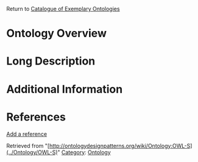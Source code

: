 Return to [Catalogue of Exemplary Ontologies](../Ontology/Main "Ontology:Main")



#  Ontology Overview


#  Long Description


#  Additional Information


  



  




#  References


[Add a reference](index.php@title=Odp%253AAdd_reference&subject=../Ontology/OWL-S "http://ontologydesignpatterns.org/wiki/index.php?title=Odp:Add_reference&subject=Ontology%3AOWL-S")


  






Retrieved from "[http://ontologydesignpatterns.org/wiki/Ontology:OWL-S](../Ontology/OWL-S)"
 [Category](http://ontologydesignpatterns.org/wiki/Special:Categories "Special:Categories"): [Ontology](../Category/Ontology "Category:Ontology")